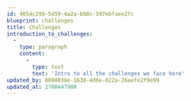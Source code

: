 ```yaml
---
id: 4054c299-5d59-4a2a-b98c-597ebfaee2fc
blueprint: challenges
title: Challenges
introduction_to_challenges:
  -
    type: paragraph
    content:
      -
        type: text
        text: 'Intro to all the challenges we face here'
updated_by: 0800036e-1638-4d6e-822a-26aefe2f9e99
updated_at: 1708447900
---
```

